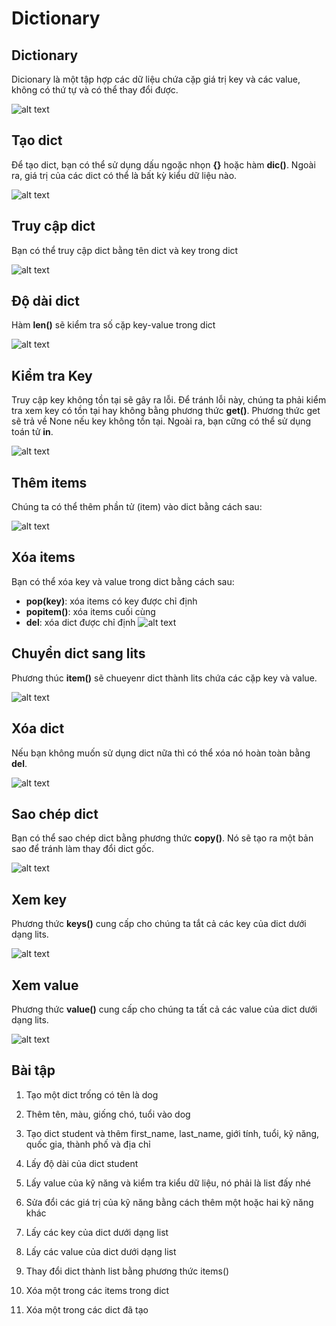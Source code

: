 # Dictionary 

## Dictionary 

Dicionary là một tập hợp các dữ liệu chứa cặp giá trị key và các value, không có thứ tự và có thể thay đổi được. 

![alt text](image.png)

## Tạo dict 

Để tạo dict, bạn có thể sử dụng dấu ngoặc nhọn **{}** hoặc hàm **dic()**. Ngoài ra, giá trị của các dict có thể là bất kỳ kiểu dữ liệu nào. 

![alt text](image-1.png)

## Truy cập dict 
Bạn có thể truy cập dict bằng tên dict và key trong dict 

![alt text](image-2.png)

## Độ dài dict 

Hàm **len()** sẽ kiểm tra số cặp key-value trong dict 

![alt text](image-3.png)

## Kiểm tra Key 

Truy cập key không tồn tại sẽ gây ra lỗi. Để tránh lỗi này, chúng ta phải kiểm tra xem key có tồn tại hay không bằng phương thức **get()**. Phương thức get sẽ trả về None nếu key không tồn tại. Ngoài ra, bạn cững có thể sử dụng toán tử **in**. 

![alt text](image-4.png)


## Thêm items

Chúng ta có thể thêm phần tử (item) vào dict bằng cách sau: 

![alt text](image-5.png)

## Xóa items
Bạn có thể xóa key và value trong dict bằng cách sau: 
- **pop(key)**: xóa items có key được chỉ định 
- **popitem()**: xóa items cuối cùng 
- **del**: xóa dict được chỉ định 
![alt text](image-6.png)

## Chuyển dict sang lits 

Phương thúc **item()** sẽ chueyenr dict thành lits chứa các cặp key và value. 

![alt text](image-7.png)

## Xóa dict 
Nếu bạn không muốn sử dụng dict nữa thì có thể xóa nó hoàn toàn bằng **del**. 

![alt text](image-8.png)

## Sao chép dict 

Bạn có thể sao chép dict bằng phương thức **copy()**. Nó sẽ tạo ra một bản sao để tránh làm thay đổi dict gốc. 

![alt text](image-9.png)

## Xem key 

Phương thức **keys()** cung cấp cho chúng ta tắt cả các key của dict dưới dạng lits. 

![alt text](image-10.png)

## Xem value 

Phương thức **value()** cung cấp cho chúng ta tất cả các value của dict dưới dạng lits. 

![alt text](image-11.png)

## Bài tập 

1. Tạo một dict trống có tên là dog

2. Thêm tên, màu, giống chó, tuổi vào dog

3. Tạo dict student và thêm first_name, last_name, giới tính, tuổi, kỹ năng, quốc gia, thành phố và địa chỉ

4. Lấy độ dài của dict student

5. Lấy value của kỹ năng và kiểm tra kiểu dữ liệu, nó phải là list đấy nhé

6. Sửa đổi các giá trị của kỹ năng bằng cách thêm một hoặc hai kỹ năng khác

7. Lấy các key của dict dưới dạng list

8. Lấy các value của dict dưới dạng list

9. Thay đổi dict thành list bằng phương thức items()

10. Xóa một trong các items trong dict

11. Xóa một trong các dict đã tạo
